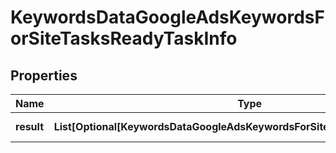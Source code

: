 # KeywordsDataGoogleAdsKeywordsForSiteTasksReadyTaskInfo


## Properties

| Name | Type | Description | Notes |
|------------ | ------------- | ------------- | -------------|
**result** | **List[Optional[KeywordsDataGoogleAdsKeywordsForSiteTasksReadyResultInfo]]** | array of results |[optional]|